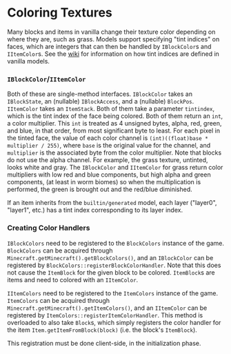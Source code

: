 Coloring Textures
=================

Many blocks and items in vanilla change their texture color depending on where they are, such as grass. Models support specifying "tint indices" on faces, which are integers that can then be handled by `IBlockColor`s and `IItemColor`s. See the [wiki][] for information on how tint indices are defined in vanilla models.

### `IBlockColor`/`IItemColor`

Both of these are single-method interfaces. `IBlockColor` takes an `IBlockState`, an (nullable) `IBlockAccess`, and a (nullable) `BlockPos`. `IItemColor` takes an `ItemStack`. Both of them take a parameter `tintindex`, which is the tint index of the face being colored. Both of them return an `int`, a color multiplier. This `int` is treated as 4 unsigned bytes, alpha, red, green, and blue, in that order, from most significant byte to least. For each pixel in the tinted face, the value of each color channel is `(int)((float)base * multiplier / 255)`, where `base` is the original value for the channel, and `multiplier` is the associated byte from the color multiplier. Note that blocks do not use the alpha channel. For example, the grass texture, untinted, looks white and gray. The `IBlockColor` and `IItemColor` for grass return color multipliers with low red and blue components, but high alpha and green components, (at least in worm biomes) so when the multiplication is performed, the green is brought out and the red/blue diminished.

If an item inherits from the `builtin/generated` model, each layer ("layer0", "layer1", etc.) has a tint index corresponding to its layer index.

### Creating Color Handlers

`IBlockColors` need to be registered to the `BlockColors` instance of the game. `BlockColors` can be acquired through `Minecraft.getMinecraft().getBlockColors()`, and an `IBlockColor` can be registered by `BlockColors::registerBlockColorHandler`. Note that this does not cause the `ItemBlock` for the given block to be colored. `ItemBlock`s are items and need to colored with an `IItemColor`.

`IItemColors` need to be registered to the `ItemColors` instance of the game. `ItemColors` can be acquired through `Minecraft.getMinecraft().getItemColors()`, and an `IItemColor` can be registered by `ItemColors::registerItemColorHandler`. This method is overloaded to also take `Block`s, which simply registers the color handler for the item `Item.getItemFromBlock(block)` (i.e. the block's `ItemBlock`).

This registration must be done client-side, in the initialization phase.

[wiki]: http://minecraft.gamepedia.com/Model#Block_models
